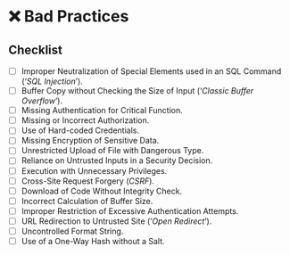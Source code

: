 # ❌ Bad Practices

## Checklist

* [ ] Improper Neutralization of Special Elements used in an SQL Command (‘_SQL Injection_’).
* [ ] Buffer Copy without Checking the Size of Input (‘_Classic Buffer Overflow_’).
* [ ] Missing Authentication for Critical Function.
* [ ] Missing or Incorrect Authorization.
* [ ] Use of Hard-coded Credentials.
* [ ] Missing Encryption of Sensitive Data.
* [ ] Unrestricted Upload of File with Dangerous Type.
* [ ] Reliance on Untrusted Inputs in a Security Decision.
* [ ] Execution with Unnecessary Privileges.
* [ ] Cross-Site Request Forgery (_CSRF_).
* [ ] Download of Code Without Integrity Check.
* [ ] Incorrect Calculation of Buffer Size.
* [ ] Improper Restriction of Excessive Authentication Attempts.
* [ ] URL Redirection to Untrusted Site (‘_Open Redirect_’).
* [ ] Uncontrolled Format String.
* [ ] Use of a One-Way Hash without a Salt.

